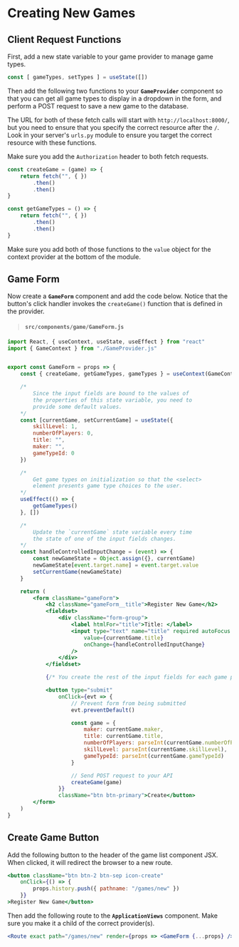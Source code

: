 # Creating New Games

## Client Request Functions

First, add a new state variable to your game provider to manage game types.

```jsx
const [ gameTypes, setTypes ] = useState([])
```

Then add the following two functions to your **`GameProvider`** component so that you can get all game types to display in a dropdown in the form, and perform a POST request to save a new game to the database.

The URL for both of these fetch calls will start with `http://localhost:8000/`, but you need to ensure that you specify the correct resource after the `/`. Look in your server's `urls.py` module to ensure you target the correct resource with these functions.

Make sure you add the `Authorization` header to both fetch requests.

```jsx
const createGame = (game) => {
    return fetch("", { })
        .then()
        .then()
}

const getGameTypes = () => {
    return fetch("", { })
        .then()
        .then()
}
```

Make sure you add both of those functions to the `value` object for the context provider at the bottom of the module.

## Game Form

Now create a **`GameForm`** component and add the code below. Notice that the button's click handler invokes the `createGame()` function that is defined in the provider.

> #### `src/components/game/GameForm.js`

```jsx
import React, { useContext, useState, useEffect } from "react"
import { GameContext } from "./GameProvider.js"


export const GameForm = props => {
    const { createGame, getGameTypes, gameTypes } = useContext(GameContext)

    /*
        Since the input fields are bound to the values of
        the properties of this state variable, you need to
        provide some default values.
    */
    const [currentGame, setCurrentGame] = useState({
        skillLevel: 1,
        numberOfPlayers: 0,
        title: "",
        maker: "",
        gameTypeId: 0
    })

    /*
        Get game types on initialization so that the <select>
        element presents game type choices to the user.
    */
    useEffect(() => {
        getGameTypes()
    }, [])

    /*
        Update the `currentGame` state variable every time
        the state of one of the input fields changes.
    */
    const handleControlledInputChange = (event) => {
        const newGameState = Object.assign({}, currentGame)
        newGameState[event.target.name] = event.target.value
        setCurrentGame(newGameState)
    }

    return (
        <form className="gameForm">
            <h2 className="gameForm__title">Register New Game</h2>
            <fieldset>
                <div className="form-group">
                    <label htmlFor="title">Title: </label>
                    <input type="text" name="title" required autoFocus className="form-control"
                        value={currentGame.title}
                        onChange={handleControlledInputChange}
                    />
                </div>
            </fieldset>

            {/* You create the rest of the input fields for each game property */}

            <button type="submit"
                onClick={evt => {
                    // Prevent form from being submitted
                    evt.preventDefault()

                    const game = {
                        maker: currentGame.maker,
                        title: currentGame.title,
                        numberOfPlayers: parseInt(currentGame.numberOfPlayers),
                        skillLevel: parseInt(currentGame.skillLevel),
                        gameTypeId: parseInt(currentGame.gameTypeId)
                    }

                    // Send POST request to your API
                    createGame(game)
                }}
                className="btn btn-primary">Create</button>
        </form>
    )
}
```

## Create Game Button

Add the following button to the header of the game list component JSX. When clicked, it will redirect the browser to a new route.

```jsx
<button className="btn btn-2 btn-sep icon-create"
    onClick={() => {
        props.history.push({ pathname: "/games/new" })
    }}
>Register New Game</button>
```

Then add the following route to the **`ApplicationViews`** component. Make sure you make it a child of the correct provider(s).

```jsx
<Route exact path="/games/new" render={props => <GameForm {...props} />} />
```
